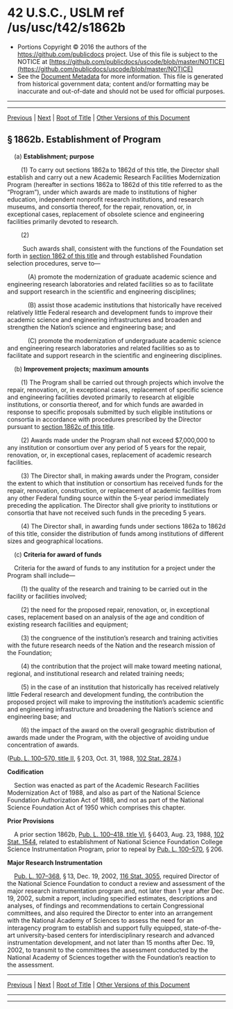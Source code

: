---
---

# 42 U.S.C., USLM ref /us/usc/t42/s1862b

* Portions Copyright © 2016 the authors of the https://github.com/publicdocs project.
  Use of this file is subject to the NOTICE at [https://github.com/publicdocs/uscode/blob/master/NOTICE](https://github.com/publicdocs/uscode/blob/master/NOTICE)
* See the [Document Metadata](././../../../..//README.md) for more information.
  This file is generated from historical government data; content and/or formatting may be inaccurate and out-of-date and should not be used for official purposes.

----------
----------

[Previous](./../../../..//us/usc/t42/ch16/m__us_usc_t42_s1862a.md) | [Next](./../../../..//us/usc/t42/ch16/m__us_usc_t42_s1862c.md) | [Root of Title](./../../../../) | [Other Versions of this Document](https://publicdocs.github.io/go/links?ns=uslm&ref=%2Fus%2Fusc%2Ft42%2Fs1862b)

## § 1862b. Establishment of Program

    (a) __Establishment; purpose__ 

        (1) To carry out sections 1862a to 1862d of this title, the Director shall establish and carry out a new Academic Research Facilities Modernization Program (hereafter in sections 1862a to 1862d of this title referred to as the “Program”), under which awards are made to institutions of higher education, independent nonprofit research institutions, and research museums, and consortia thereof, for the repair, renovation, or, in exceptional cases, replacement of obsolete science and engineering facilities primarily devoted to research.

        (2)

         Such awards shall, consistent with the functions of the Foundation set forth in [section 1862 of this title][/us/usc/t42/s1862] and through established Foundation selection procedures, serve to—

            (A) promote the modernization of graduate academic science and engineering research laboratories and related facilities so as to facilitate and support research in the scientific and engineering disciplines;

            (B) assist those academic institutions that historically have received relatively little Federal research and development funds to improve their academic science and engineering infrastructures and broaden and strengthen the Nation’s science and engineering base; and

            (C) promote the modernization of undergraduate academic science and engineering research laboratories and related facilities so as to facilitate and support research in the scientific and engineering disciplines.

    (b) __Improvement projects; maximum amounts__ 

        (1) The Program shall be carried out through projects which involve the repair, renovation, or, in exceptional cases, replacement of specific science and engineering facilities devoted primarily to research at eligible institutions, or consortia thereof, and for which funds are awarded in response to specific proposals submitted by such eligible institutions or consortia in accordance with procedures prescribed by the Director pursuant to [section 1862c of this title][/us/usc/t42/s1862c].

        (2) Awards made under the Program shall not exceed $7,000,000 to any institution or consortium over any period of 5 years for the repair, renovation, or, in exceptional cases, replacement of academic research facilities.

        (3) The Director shall, in making awards under the Program, consider the extent to which that institution or consortium has received funds for the repair, renovation, construction, or replacement of academic facilities from any other Federal funding source within the 5-year period immediately preceding the application. The Director shall give priority to institutions or consortia that have not received such funds in the preceding 5 years.

        (4) The Director shall, in awarding funds under sections 1862a to 1862d of this title, consider the distribution of funds among institutions of different sizes and geographical locations.

    (c) __Criteria for award of funds__ 

    Criteria for the award of funds to any institution for a project under the Program shall include—

        (1) the quality of the research and training to be carried out in the facility or facilities involved;

        (2) the need for the proposed repair, renovation, or, in exceptional cases, replacement based on an analysis of the age and condition of existing research facilities and equipment;

        (3) the congruence of the institution’s research and training activities with the future research needs of the Nation and the research mission of the Foundation;

        (4) the contribution that the project will make toward meeting national, regional, and institutional research and related training needs;

        (5) in the case of an institution that historically has received relatively little Federal research and development funding, the contribution the proposed project will make to improving the institution’s academic scientific and engineering infrastructure and broadening the Nation’s science and engineering base; and

        (6) the impact of the award on the overall geographic distribution of awards made under the Program, with the objective of avoiding undue concentration of awards.

([Pub. L. 100–570, title II][/us/pl/100/570/tII], § 203, Oct. 31, 1988, [102 Stat. 2874][/us/stat/102/2874].)

 __Codification__ 

    Section was enacted as part of the Academic Research Facilities Modernization Act of 1988, and also as part of the National Science Foundation Authorization Act of 1988, and not as part of the National Science Foundation Act of 1950 which comprises this chapter.

 __Prior Provisions__ 

    A prior section 1862b, [Pub. L. 100–418, title VI][/us/pl/100/418/tVI], § 6403, Aug. 23, 1988, [102 Stat. 1544][/us/stat/102/1544], related to establishment of National Science Foundation College Science Instrumentation Program, prior to repeal by [Pub. L. 100–570][/us/pl/100/570], § 206.

 __Major Research Instrumentation__ 

    [Pub. L. 107–368][/us/pl/107/368], § 13, Dec. 19, 2002, [116 Stat. 3055][/us/stat/116/3055], required Director of the National Science Foundation to conduct a review and assessment of the major research instrumentation program and, not later than 1 year after Dec. 19, 2002, submit a report, including specified estimates, descriptions and analyses, of findings and recommendations to certain Congressional committees, and also required the Director to enter into an arrangement with the National Academy of Sciences to assess the need for an interagency program to establish and support fully equipped, state-of-the-art university-based centers for interdisciplinary research and advanced instrumentation development, and not later than 15 months after Dec. 19, 2002, to transmit to the committees the assessment conducted by the National Academy of Sciences together with the Foundation’s reaction to the assessment.

----------

[Previous](./../../../..//us/usc/t42/ch16/m__us_usc_t42_s1862a.md) | [Next](./../../../..//us/usc/t42/ch16/m__us_usc_t42_s1862c.md) | [Root of Title](./../../../../) | [Other Versions of this Document](https://publicdocs.github.io/go/links?ns=uslm&ref=%2Fus%2Fusc%2Ft42%2Fs1862b)

----------
----------

[/us/usc/t42/s1862]: https://publicdocs.github.io/go/links?ns=uslm&ref=%2Fus%2Fusc%2Ft42%2Fs1862
[/us/usc/t42/s1862c]: https://publicdocs.github.io/go/links?ns=uslm&ref=%2Fus%2Fusc%2Ft42%2Fs1862c
[/us/pl/100/570/tII]: https://publicdocs.github.io/go/links?ns=uslm&ref=%2Fus%2Fpl%2F100%2F570%2FtII
[/us/stat/102/2874]: https://publicdocs.github.io/go/links?ns=uslm&ref=%2Fus%2Fstat%2F102%2F2874
[/us/pl/100/418/tVI]: https://publicdocs.github.io/go/links?ns=uslm&ref=%2Fus%2Fpl%2F100%2F418%2FtVI
[/us/stat/102/1544]: https://publicdocs.github.io/go/links?ns=uslm&ref=%2Fus%2Fstat%2F102%2F1544
[/us/pl/100/570]: https://publicdocs.github.io/go/links?ns=uslm&ref=%2Fus%2Fpl%2F100%2F570
[/us/pl/107/368]: https://publicdocs.github.io/go/links?ns=uslm&ref=%2Fus%2Fpl%2F107%2F368
[/us/stat/116/3055]: https://publicdocs.github.io/go/links?ns=uslm&ref=%2Fus%2Fstat%2F116%2F3055


